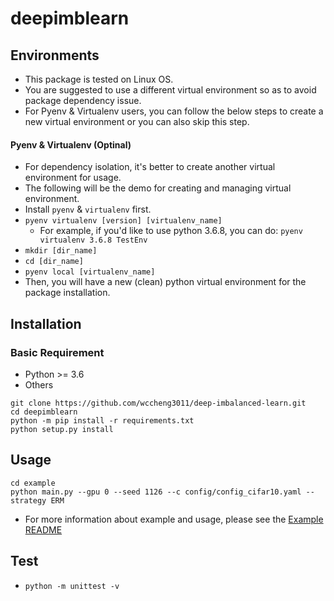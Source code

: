 # deepimblearn


## Environments
* This package is tested on Linux OS.
* You are suggested to use a different virtual environment so as to avoid package dependency issue.
* For Pyenv & Virtualenv users, you can follow the below steps to create a new virtual environment or you can also skip this step.
#### Pyenv & Virtualenv (Optinal)
* For dependency isolation, it's better to create another virtual environment for usage.
* The following will be the demo for creating and managing virtual environment.
* Install `pyenv` & `virtualenv` first.
* `pyenv virtualenv [version] [virtualenv_name]`
    *  For example, if you'd like to use python 3.6.8, you can do: `pyenv virtualenv 3.6.8 TestEnv`
* `mkdir [dir_name]`
* `cd [dir_name]`
* `pyenv local [virtualenv_name]`
* Then, you will have a new (clean) python virtual environment for the package installation.

## Installation 
### Basic Requirement
* Python >= 3.6
* Others

```
git clone https://github.com/wccheng3011/deep-imbalanced-learn.git
cd deepimblearn
python -m pip install -r requirements.txt
python setup.py install

```

## Usage
```
cd example
python main.py --gpu 0 --seed 1126 --c config/config_cifar10.yaml --strategy ERM
```
* For more information about example and usage, please see the [Example README](https://github.com/wccheng3011/deep-imblanced-learn/tree/main/example)

## Test
* `python -m unittest -v`

